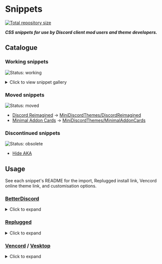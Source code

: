 [shield-repo-size]: https://img.shields.io/github/repo-size/MiniDiscordThemes/Snippets?label=Repository&style=flat-square "Total size"
[github]:           https://github.com/MiniDiscordThemes/Snippets
[issues]:           https://github.com/MiniDiscordThemes/Snippets/issues
[discord]:          https://discord.gg/uy8nKQVatp

[BetterDiscord]:    https://betterdiscord.app/
[Replugged]:        https://replugged.dev/
[Vencord]:          https://vencord.dev/
[Vesktop]:          https://github.com/Vencord/Vesktop

[AltTextImprovementsPreview]: https://minidiscordthemes.github.io/Snippets/AltTextImprovements/preview.avif
[AvatarDecorationCheckmarkPreview1]: https://minidiscordthemes.github.io/Snippets/AvatarDecorationCheckmark/dm.avif
[AvatarDecorationCheckmarkPreview2]: https://minidiscordthemes.github.io/Snippets/AvatarDecorationCheckmark/memberlist.avif
[AvatarDecorationCheckmarkPreview3]: https://minidiscordthemes.github.io/Snippets/AvatarDecorationCheckmark/message.avif
[AvatarDecorationCheckmarkPreview4]: https://minidiscordthemes.github.io/Snippets/AvatarDecorationCheckmark/profile.avif
[BillboardPreview]: https://minidiscordthemes.github.io/Snippets/Billboard/preview.avif
[ChannelListWidthPreview1]: https://minidiscordthemes.github.io/Snippets/ChannelListWidth/preview-wide.avif
[ChannelListWidthPreview2]: https://minidiscordthemes.github.io/Snippets/ChannelListWidth/preview-narrow.avif
[ClippyStatusPreview1]: https://minidiscordthemes.github.io/Snippets/ClippyStatus/preview-light.avif
[ClippyStatusPreview2]: https://minidiscordthemes.github.io/Snippets/ClippyStatus/preview-dark.avif
[DiscordReimaginedPreview1]: https://minidiscordthemes.github.io/Snippets/DiscordReimagined/preview.avif
[DiscordReimaginedPreview2]: https://minidiscordthemes.github.io/Snippets/DiscordReimagined/previewColor.avif
[EfficientSettingsPreview]: https://minidiscordthemes.github.io/Snippets/EfficientSettings/preview.avif
[ForumImprovementsPreview1]: https://minidiscordthemes.github.io/Snippets/ForumImprovements/newpost-after.avif
[ForumImprovementsPreview2]: https://minidiscordthemes.github.io/Snippets/ForumImprovements/tagfilter-after.avif
[ImageLinkPreview]: https://minidiscordthemes.github.io/Snippets/ImageLink/preview.avif
[MessageBarGreyEmojiPreview]: https://minidiscordthemes.github.io/Snippets/MessageBarGreyEmoji/preview.avif
[MinimalAuthAppsPreview]: https://minidiscordthemes.github.io/Snippets/MinimalAuthApps/preview.avif
[MinimalSearchbarPreview]: https://minidiscordthemes.github.io/Snippets/MinimalSearchbar/preview.avif
[ModeIndicatorPreview]: https://minidiscordthemes.github.io/Snippets/ModeIndicator/preview.avif
[ModTitlePreview1]: https://minidiscordthemes.github.io/Snippets/ModTitle/BetterDiscord.avif
[ModTitlePreview2]: https://minidiscordthemes.github.io/Snippets/ModTitle/Replugged.avif
[ModTitlePreview3]: https://minidiscordthemes.github.io/Snippets/ModTitle/Vencord.avif
[ModTitlePreview4]: https://minidiscordthemes.github.io/Snippets/ModTitle/Vesktop.avif
[PillVCPreview]: https://minidiscordthemes.github.io/Snippets/PillVC/preview.avif
[PrivacyScreenPreview]: https://minidiscordthemes.github.io/Snippets/PrivacyScreen/preview.avif
[ProfileBannerHeightPreview1]: https://minidiscordthemes.github.io/Snippets/ProfileBannerHeight/preview-new1.avif
[ProfileBannerHeightPreview2]: https://minidiscordthemes.github.io/Snippets/ProfileBannerHeight/preview-new2.avif
[ProfileBannerHeightPreview3]: https://minidiscordthemes.github.io/Snippets/ProfileBannerHeight/preview-new3.avif
[ProfileBannerHeightPreview4]: https://minidiscordthemes.github.io/Snippets/ProfileBannerHeight/preview-old1.avif
[ProfileBannerHeightPreview5]: https://minidiscordthemes.github.io/Snippets/ProfileBannerHeight/preview-old2.avif
[ProfileBannerHeightPreview6]: https://minidiscordthemes.github.io/Snippets/ProfileBannerHeight/preview-old3.avif
[RoleTintPreview1]: https://minidiscordthemes.github.io/Snippets/RoleTint/previewDark.avif
[RoleTintPreview2]: https://minidiscordthemes.github.io/Snippets/RoleTint/previewLight.avif
[RoleTintPreview3]: https://minidiscordthemes.github.io/Snippets/RoleTint/previewDarkest.avif
[SettingsAsOverlayPreview]: https://minidiscordthemes.github.io/Snippets/SettingsAsOverlay/preview.avif
[ShowOriginalLinkPreview]: https://minidiscordthemes.github.io/Snippets/ShowOriginalLink/preview.avif
[SplitMessageBarsPreview]: https://minidiscordthemes.github.io/Snippets/SplitMessageBars/preview.avif
[UnreadShakePreview]: https://minidiscordthemes.github.io/Snippets/UnreadShake/preview.avif

# Snippets
[![Total repository size][shield-repo-size]][github]

***CSS snippets for use by Discord client mod users and theme developers.***

## Catalogue
### Working snippets
![Status: working](https://img.shields.io/badge/status-working-green?style=flat-square)
<details><summary>Click to view snippet gallery</summary>

|                             Snippet                             |                                                                                                                     Preview                                                                                                                     |
| :-------------------------------------------------------------: | :---------------------------------------------------------------------------------------------------------------------------------------------------------------------------------------------------------------------------------------------: |
|       [Alt Text Improvements](themes/AltTextImprovements)       |                                                                                                     ![preview][AltTextImprovementsPreview]                                                                                                      |
| [Avatar Decoration Checkmark](themes/AvatarDecorationCheckmark) |                             ![preview][AvatarDecorationCheckmarkPreview1] ![preview][AvatarDecorationCheckmarkPreview2] ![preview][AvatarDecorationCheckmarkPreview3] ![preview][AvatarDecorationCheckmarkPreview4]                             |
|                  [Billboard](themes/Billboard)                  |                                                                                                          ![preview][BillboardPreview]                                                                                                           |
|          [Channel List Width](themes/ChannelListWidth)          |                                                                                    ![preview][ChannelListWidthPreview1] ![preview][ChannelListWidthPreview2]                                                                                    |
|              [Clippy Status](themes/ClippyStatus)               |                                                                                        ![preview][ClippyStatusPreview1] ![preview][ClippyStatusPreview2]                                                                                        |
|         [Efficient Settings](themes/EfficientSettings)          |                                                                                                      ![preview][EfficientSettingsPreview]                                                                                                       |
|         [Forum Improvements](themes/ForumImprovements)          |                                                                                   ![preview][ForumImprovementsPreview1] ![preview][ForumImprovementsPreview2]                                                                                   |
|                 [Image Link](themes/ImageLink)                  |                                                                                                          ![preview][ImageLinkPreview]                                                                                                           |
|      [Message Bar Grey Emoji](themes/MessageBarGreyEmoji)       |                                                                                                     ![preview][MessageBarGreyEmojiPreview]                                                                                                      |
|           [Minimal Auth Apps](themes/MinimalAuthApps)           |                                                                                                       ![preview][MinimalAuthAppsPreview]                                                                                                        |
|          [Minimal Searchbar](themes/MinimalSearchbar)           |                                                                                                       ![preview][MinimalSearchbarPreview]                                                                                                       |
|             [Mode Indicator](themes/ModeIndicator)              |                                                                                                        ![preview][ModeIndicatorPreview]                                                                                                         |
|                  [Mod Title](themes/ModTitle)                   |                                                               ![preview][ModTitlePreview1] ![preview][ModTitlePreview2] ![preview][ModTitlePreview3] ![preview][ModTitlePreview4]                                                               |
|                    [Pill VC](themes/PillVC)                     |                                                                                                            ![preview][PillVCPreview]                                                                                                            |
|             [Privacy Screen](themes/PrivacyScreen)              |                                                                                                        ![preview][PrivacyScreenPreview]                                                                                                         |
|       [Profile Banner Height](themes/ProfileBannerHeight)       | ![preview][ProfileBannerHeightPreview1] ![preview][ProfileBannerHeightPreview2] ![preview][ProfileBannerHeightPreview3] ![preview][ProfileBannerHeightPreview4] ![preview][ProfileBannerHeightPreview5] ![preview][ProfileBannerHeightPreview6] |
|                  [Role Tint](themes/RoleTint)                   |                                                                             ![preview][RoleTintPreview1] ![preview][RoleTintPreview2] ![preview][RoleTintPreview3]                                                                              |
|         [Settings As Overlay](themes/SettingsAsOverlay)         |                                                                                                      ![preview][SettingsAsOverlayPreview]                                                                                                       |
|          [Show Original Link](themes/ShowOriginalLink)          |                                                                                                       ![preview][ShowOriginalLinkPreview]                                                                                                       |
|          [Split Message Bars](themes/SplitMessageBars)          |                                                                                                       ![preview][SplitMessageBarsPreview]                                                                                                       |
|               [Unread Shake](themes/UnreadShake)                |                                                                                                         ![preview][UnreadShakePreview]                                                                                                          |
</details>

### Moved snippets
![Status: moved](https://img.shields.io/badge/status-moved-yellow?style=flat-square)
- [Discord Reimagined](_retired/DiscordReimagined) → [MiniDiscordThemes/DiscordReimagined](https://github.com/MiniDiscordThemes/DiscordReimagined)
- [Minimal Addon Cards](_retired/MinimalAddonCards) → [MiniDiscordThemes/MinimalAddonCards](https://github.com/MiniDiscordThemes/MinimalAddonCards)

### Discontinued snippets
![Status: obsolete](https://img.shields.io/badge/status-obsolete-red?style=flat-square)
- [Hide AKA](_retired/HideAKA)

## Usage
See each snippet's README for the import, Replugged install link, Vencord online theme link, and customisation options.

### [BetterDiscord][BetterDiscord]
<details><summary>Click to expand</summary>

1. Open `Settings` > `BetterDiscord` > `Custom CSS`.
2. Add the `@import` to the top of your Custom CSS file.
3. Add any `:root` customisation options to the end of your Custom CSS file.
</details>

### [Replugged][Replugged]
<details><summary>Click to expand</summary>

#### Automatic theme
1. Click the Replugged install link.
2. Open `Settings` > `Replugged` > `Quick CSS`.
3. Add any `:root` customisation options to the end of your Quick CSS file.
#### Manual theme
1. Download the `.asar` from [latest release](https://github.com/MiniDiscordThemes/Snippets/releases/latest).
2. Place the `.asar` in your Replugged themes folder.
    - `Settings` > `Replugged` > `Themes` > `Open Themes Folder`
3. Click `Load Missing Themes` and toggle on the theme card.
4. Open `Settings` > `Replugged` > `Quick CSS`.
5. Add any `:root` customisation options to the end of your Quick CSS file.
#### Quick CSS
1. Open `Settings` > `Replugged` > `Quick CSS`.
2. Add the `@import` to the top of your Quick CSS file.
3. Add any `:root` customisation options to the end of your Quick CSS file.
</details>

### [Vencord][Vencord] / [Vesktop][Vesktop]
<details><summary>Click to expand</summary>

#### Online theme
1. Add the Vencord online theme link to your Online Themes.
    - `Settings` > `Vencord` > `Themes` > `Online Themes`
2. `Enable Custom CSS` in `Settings` > `Vencord` > `Vencord`.
3. Click `Open QuickCSS File`.
4. Add any `:root` customisation options to the end of your QuickCSS file.
#### QuickCSS
1. `Enable Custom CSS` in `Settings` > `Vencord` > `Vencord`.
2. Click `Open QuickCSS File`.
3. Add the `@import` to the top of your QuickCSS file.
4. Add any `:root` customisation options to the end of your QuickCSS file.
<details><summary>Click to expand</summary>

## Contributing
See [CONTRIBUTING.md](.github/CONTRIBUTING.md).

## License
This collection of snippets is licensed under the [MIT license](LICENSE).

### Credits
See each snippet's README for credits.

## Questions or suggestions?
- Post [an issue][issues] on GitHub.
- Post in `#theme-support` on [my support server][discord].